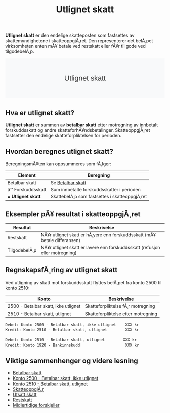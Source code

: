 ﻿---
title: "Utlignet skatt"
meta_title: "Utlignet skatt"
meta_description: '**Utlignet skatt** er den endelige skatteposten som fastsettes av skattemyndighetene i skatteoppgjÃ¸ret. Den representerer det belÃ¸pet virksomheten enten mÃ¥ b...'
slug: utlignet-skatt
type: blog
layout: pages/single
---

**Utlignet skatt** er den endelige skatteposten som fastsettes av skattemyndighetene i skatteoppgjÃ¸ret. Den representerer det belÃ¸pet virksomheten enten mÃ¥ betale ved restskatt eller fÃ¥r til gode ved tilgodebelÃ¸p.

![Utlignet skatt](utlignet-skatt-image.svg)

## Hva er utlignet skatt?

**Utlignet skatt** er summen av **betalbar skatt** etter motregning av innbetalt forskuddsskatt og andre skatteforhÃ¥ndsbetalinger. SkatteoppgjÃ¸ret fastsetter den endelige skatteforpliktelsen for perioden.

## Hvordan beregnes utlignet skatt?

BeregningsmÃ¥ten kan oppsummeres som fÃ¸lger:

| **Element**               | **Beregning**                                                                                      |
|---------------------------|----------------------------------------------------------------------------------------------------|
| Betalbar skatt            | Se [Betalbar skatt](/blogs/regnskap/betalbar-skatt "Betalbar skatt “ Komplett guide til beregning og hÃ¥ndtering") |
| âˆ’ Forskuddsskatt          | Sum innbetalte forskuddsskatter i perioden                                                         |
| **= Utlignet skatt**      | SkattebelÃ¸p som fastsettes i skatteoppgjÃ¸ret                                                       |

## Eksempler pÃ¥ resultat i skatteoppgjÃ¸ret

| **Resultat**   | **Beskrivelse**                                                                                             |
|----------------|-------------------------------------------------------------------------------------------------------------|
| Restskatt      | NÃ¥r utlignet skatt er hÃ¸yere enn forskuddsskatt (mÃ¥ betale differansen)                                      |
| TilgodebelÃ¸p   | NÃ¥r utlignet skatt er lavere enn forskuddsskatt (refusjon eller motregning)                                  |

## RegnskapsfÃ¸ring av utlignet skatt

Ved utligning av skatt mot forskuddsskatt flyttes belÃ¸pet fra konto 2500 til konto 2510:

| **Konto**                                  | **Beskrivelse**                                          |
|--------------------------------------------|----------------------------------------------------------|
| 2500 - Betalbar skatt, ikke utlignet       | Skatteforpliktelse fÃ¸r motregning                        |
| 2510 - Betalbar skatt, utlignet            | Skatteforpliktelse etter motregning                       |

```plaintext
Debet: Konto 2500 - Betalbar skatt, ikke utlignet    XXX kr
Kredit: Konto 2510 - Betalbar skatt, utlignet        XXX kr

Debet: Konto 2510 - Betalbar skatt, utlignet        XXX kr
Kredit: Konto 1920 - Bankinnskudd                    XXX kr
```

## Viktige sammenhenger og videre lesning

* [Betalbar skatt](/blogs/regnskap/betalbar-skatt "Betalbar skatt “ Komplett guide til beregning og hÃ¥ndtering")
* [Konto 2500 - Betalbar skatt, ikke utlignet](/blogs/kontoplan/2500-betalbar-skatt-ikke-utlignet "Konto 2500 - Betalbar skatt, ikke utlignet")
* [Konto 2510 - Betalbar skatt, utlignet](/blogs/kontoplan/2510-betalbar-skatt-utlignet "Konto 2510 - Betalbar skatt, utlignet")
* [SkatteoppgjÃ¸r](/blogs/regnskap/skatteoppgjor "SkatteoppgjÃ¸r Guide: Prosess, Tidslinje og Viktige Frister")
* [Utsatt skatt](/blogs/regnskap/hva-er-utsatt-skatt "Hva er Utsatt Skatt? Beregning og RegnskapsfÃ¸ring")
* [Restskatt](/blogs/regnskap/restskatt "Restskatt “ Hva er restskatt og hvordan beregnes den?")
* [Midlertidige forskjeller](/blogs/regnskap/midlertidige-forskjeller "Midlertidige forskjeller i regnskap “ Forklaring og Eksempler")


